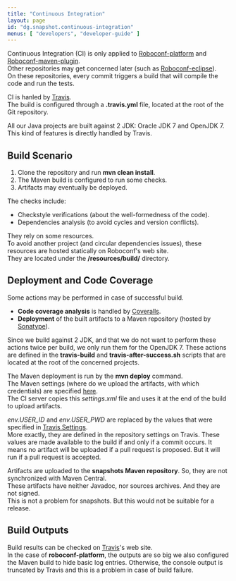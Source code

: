 ```yaml
---
title: "Continuous Integration"
layout: page
id: "dg.snapshot.continuous-integration"
menus: [ "developers", "developer-guide" ]
---
```


Continuous Integration (CI) is only applied to [Roboconf-platform](https://github.com/roboconf/roboconf-platform)
and [Roboconf-maven-plugin](https://github.com/roboconf/roboconf-maven-plugin).  
Other repositories may get concerned later (such as [Roboconf-eclipse](https://github.com/roboconf/roboconf-eclipse)).  
On these repositories, every commit triggers a build that will compile the code and run the tests.

CI is hanled by [Travis](https://travis-ci.org/).  
The build is configured through a **.travis.yml** file, located at the root of the Git repository.

All our Java projects are built against 2 JDK: Oracle JDK 7 and OpenJDK 7.  
This kind of features is directly handled by Travis.


## Build Scenario

1. Clone the repository and run **mvn clean install**.
2. The Maven build is configured to run some checks.
3. Artifacts may eventually be deployed.

The checks include:

* Checkstyle verifications (about the well-formedness of the code).
* Dependencies analysis (to avoid cycles and version conflicts).

They rely on some resources.  
To avoid another project (and circular dependencies issues), these resources are hosted statically on Roboconf's web site.  
They are located under the **/resources/build/** directory.

## Deployment and Code Coverage

Some actions may be performed in case of successful build.  

* **Code coverage analysis** is handled by [Coveralls](https://coveralls.io/).
* **Deployment** of the built artifacts to a Maven repository (hosted by [Sonatype](http://www.sonatype.org/)).

Since we build against 2 JDK, and that we do not want to perform these actions twice per build, we only
run them for the OpenJDK 7. These actions are defined in the **travis-build** and **travis-after-success.sh** scripts 
that are located at the root of the concerned projects.

The Maven deployment is run by the **mvn deploy** command.  
The Maven settings (where do we upload the artifacts, with which credentials) are specified [here](/resources/build/settings.xml).  
The CI server copies this *settings.xml* file and uses it at the end of the build to upload artifacts.

*env.USER_ID* and *env.USER_PWD* are replaced by the values that were specified in [Travis Settings](http://docs.travis-ci.com/user/environment-variables/).  
More exactly, they are defined in the repository settings on Travis. These values are made available to the build if and only if a commit occurs.
It means no artifact will be uploaded if a pull request is proposed. But it will run if a pull request is accepted.

Artifacts are uploaded to the **snapshots Maven repository**. So, they are not synchronized with Maven Central.  
These artifacts have neither Javadoc, nor sources archives. And they are not signed.  
This is not a problem for snapshots. But this would not be suitable for a release.

## Build Outputs

Build results can be checked on [Travis](https://travis-ci.org/)'s web site.  
In the case of **roboconf-platform**, the outputs are so big we also configured the Maven build to hide basic log entries.
Otherwise, the console output is truncated by Travis and this is a problem in case of build failure.
